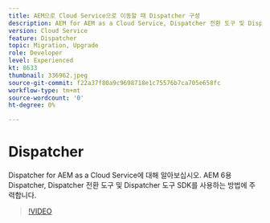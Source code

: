 ```yaml
---
title: AEM으로 Cloud Service으로 이동할 때 Dispatcher 구성
description: AEM for AEM as a Cloud Service, Dispatcher 전환 도구 및 Dispatcher 도구 SDK를 사용하는 방법에 대한 주요 변경 사항을 알아봅니다.
version: Cloud Service
feature: Dispatcher
topic: Migration, Upgrade
role: Developer
level: Experienced
kt: 8633
thumbnail: 336962.jpeg
source-git-commit: f22a37f80a9c9698718e1c75576b7ca705e658fc
workflow-type: tm+mt
source-wordcount: '0'
ht-degree: 0%

---
```



# Dispatcher

Dispatcher for AEM as a Cloud Service에 대해 알아보십시오. AEM 6용 Dispatcher, Dispatcher 전환 도구 및 Dispatcher 도구 SDK를 사용하는 방법에 주력합니다.

>[!VIDEO](https://video.tv.adobe.com/v/336962/?quality=12&learn=on)
